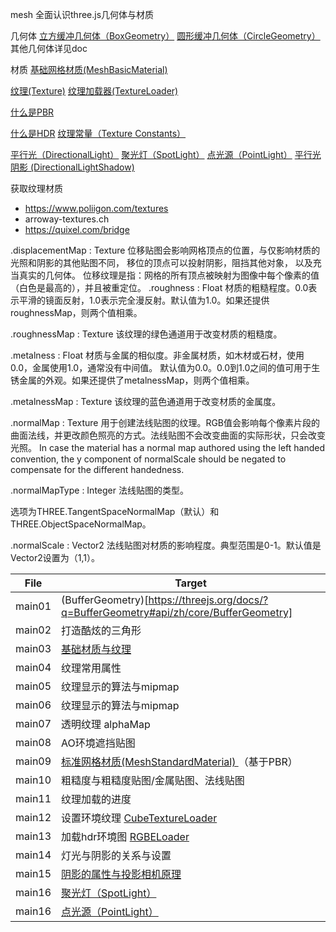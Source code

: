 mesh 全面认识three.js几何体与材质

几何体
[立方缓冲几何体（BoxGeometry）](https://threejs.org/docs/#api/zh/geometries/BoxGeometry)
[圆形缓冲几何体（CircleGeometry）](https://threejs.org/docs/?q=geometry#api/zh/geometries/CircleGeometry)
其他几何体详见doc

材质
[基础网格材质(MeshBasicMaterial)](https://threejs.org/docs/#api/zh/materials/MeshBasicMaterial)

[纹理(Texture)](https://threejs.org/docs/?q=Text#api/zh/textures/Texture)
[纹理加载器(TextureLoader)](https://threejs.org/docs/?q=TextureLoader#api/zh/loaders/TextureLoader)



[什么是PBR](https://zhuanlan.zhihu.com/p/342484575)

[什么是HDR](https://www.zhihu.com/question/19774840)
[纹理常量（Texture Constants）](https://threejs.org/docs/?q=texture#api/zh/constants/Textures)


[平行光（DirectionalLight）](https://threejs.org/docs/?q=Dire#api/zh/lights/DirectionalLight)
[聚光灯（SpotLight）](https://threejs.org/docs/?q=spot#api/zh/lights/SpotLight)
[点光源（PointLight）](https://threejs.org/docs/#api/zh/lights/PointLight)
[平行光阴影 (DirectionalLightShadow)](https://threejs.org/docs/#api/zh/lights/shadows/DirectionalLightShadow)


获取纹理材质
- https://www.poliigon.com/textures
- arroway-textures.ch
- https://quixel.com/bridge

.displacementMap : Texture
位移贴图会影响网格顶点的位置，与仅影响材质的光照和阴影的其他贴图不同，
移位的顶点可以投射阴影，阻挡其他对象， 以及充当真实的几何体。
位移纹理是指：网格的所有顶点被映射为图像中每个像素的值（白色是最高的），并且被重定位。
.roughness : Float
材质的粗糙程度。0.0表示平滑的镜面反射，1.0表示完全漫反射。默认值为1.0。如果还提供roughnessMap，则两个值相乘。

.roughnessMap : Texture
该纹理的绿色通道用于改变材质的粗糙度。

.metalness : Float
材质与金属的相似度。非金属材质，如木材或石材，使用0.0，金属使用1.0，通常没有中间值。 默认值为0.0。0.0到1.0之间的值可用于生锈金属的外观。如果还提供了metalnessMap，则两个值相乘。

.metalnessMap : Texture
该纹理的蓝色通道用于改变材质的金属度。

.normalMap : Texture
用于创建法线贴图的纹理。RGB值会影响每个像素片段的曲面法线，并更改颜色照亮的方式。法线贴图不会改变曲面的实际形状，只会改变光照。 In case the material has a normal map authored using the left handed convention, the y component of normalScale should be negated to compensate for the different handedness.

.normalMapType : Integer
法线贴图的类型。

选项为THREE.TangentSpaceNormalMap（默认）和THREE.ObjectSpaceNormalMap。

.normalScale : Vector2
法线贴图对材质的影响程度。典型范围是0-1。默认值是Vector2设置为（1,1）。

| File   | Target                                      |
| ------ | ------------------------------------------- |
| main01 | (BufferGeometry)[https://threejs.org/docs/?q=BufferGeometry#api/zh/core/BufferGeometry]                 |
| main02 | 打造酷炫的三角形                        |
| main03 | [基础材质与纹理](https://threejs.org/docs/#api/zh/materials/MeshBasicMaterial)                           |
| main04 | 纹理常用属性                              |
| main05 | 纹理显示的算法与mipmap |
| main06 | 纹理显示的算法与mipmap                    |
| main07 | 透明纹理 alphaMap                    |
| main08 | AO环境遮挡贴图              |
| main09 | [标准网格材质(MeshStandardMaterial) ](https://threejs.org/docs/?q=MeshStandardMaterial#api/zh/materials/MeshStandardMaterial) （基于PBR）                          |
| main10   | 粗糙度与粗糙度贴图/金属贴图、法线贴图               |
| main11   | 纹理加载的进度              |
| main12   | 设置环境纹理 [CubeTextureLoader](https://threejs.org/docs/?q=CubeTextureLoader#api/zh/loaders/CubeTextureLoader)   |
| main13   | 加载hdr环境图 [RGBELoader](https://threejs.org/docs/?q=DataTexture#api/zh/loaders/DataTextureLoader)|
| main14   | 灯光与阴影的关系与设置  |
| main15   | [阴影的属性与投影相机原理](https://threejs.org/docs/#api/zh/lights/shadows/DirectionalLightShadow)  |
| main16   | [聚光灯（SpotLight）](https://threejs.org/docs/?q=spot#api/zh/lights/SpotLight)  |
| main16   | [点光源（PointLight）](https://threejs.org/docs/#api/zh/lights/PointLight)  |










